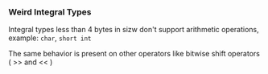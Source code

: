 ### Weird Integral Types

Integral types less than 4 bytes in sizw don't support arithmetic operations, example: `char`, `short int`

The same behavior is present on other operators like bitwise shift operators ( >> and << )